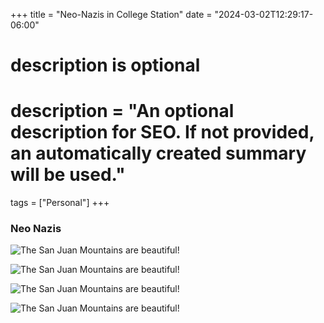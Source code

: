 +++
title = "Neo-Nazis in College Station"
date = "2024-03-02T12:29:17-06:00"

#
# description is optional
#
# description = "An optional description for SEO. If not provided, an automatically created summary will be used."

tags = ["Personal"]
+++

### Neo Nazis

![The San Juan Mountains are beautiful!](/posts/college-station-nazis/college_station_nazi1.jpg "San Juan Mountains")

![The San Juan Mountains are beautiful!](/posts/college-station-nazis/college_station_nazi2.jpg "San Juan Mountains")

![The San Juan Mountains are beautiful!](/posts/college-station-nazis/college_station_nazi3.jpg "San Juan Mountains")

![The San Juan Mountains are beautiful!](/posts/college-station-nazis/college_station_nazi4.jpg "San Juan Mountains")
